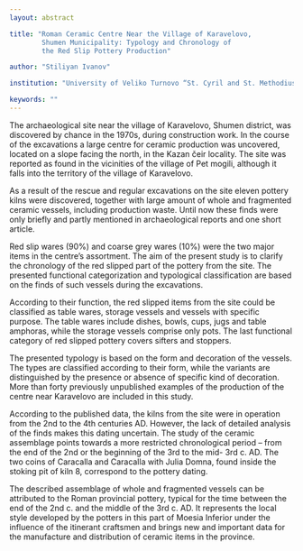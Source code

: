 ```yaml
---
layout: abstract

title: "Roman Ceramic Centre Near the Village of Karavelovo,
        Shumen Municipality: Typology and Chronology of
        the Red Slip Pottery Production"

author: "Stiliyan Ivanov"

institution: "University of Veliko Turnovo “St. Cyril and St. Methodius”"

keywords: ""
---
```


The archaeological site near the village of Karavelovo, Shumen
district, was discovered by chance in the 1970s, during construction
work. In the course of the excavations a large centre for ceramic
production was uncovered, located on a slope facing the north, in the
Kazan čeir locality. The site was reported as found in the vicinities
of the village of Pet mogili, although it falls into the territory of
the village of Karavelovo.

As a result of the rescue and regular excavations on the site eleven
pottery kilns were discovered, together with large amount of whole and
fragmented ceramic vessels, including production waste. Until now
these finds were only briefly and partly mentioned in archaeological
reports and one short article.

Red slip wares (90%) and coarse grey wares (10%) were the two major
items in the centre’s assortment. The aim of the present study is to
clarify the chronology of the red slipped part of the pottery from the
site. The presented functional categorization and typological
classification are based on the finds of such vessels during the
excavations.

According to their function, the red slipped items from the site could
be classified as table wares, storage vessels and vessels with
specific purpose. The table wares include dishes, bowls, cups, jugs
and table amphoras, while the storage vessels comprise only pots. The
last functional category of red slipped pottery covers sifters and
stoppers.

The presented typology is based on the form and decoration of the
vessels. The types are classified according to their form, while the
variants are distinguished by the presence or absence of specific kind
of decoration. More than forty previously unpublished examples of the
production of the centre near Karavelovo are included in this study.

According to the published data, the kilns from the site were in
operation from the 2nd to the 4th centuries AD. However, the lack of
detailed analysis of the finds makes this dating uncertain. The study
of the ceramic assemblage points towards a more restricted
chronological period – from the end of the 2nd or the beginning of the
3rd to the mid- 3rd c. AD. The two coins of Caracalla and Caracalla
with Julia Domna, found inside the stoking pit of kiln 8, correspond
to the pottery dating.

The described assemblage of whole and fragmented vessels can be
attributed to the Roman provincial pottery, typical for the time
between the end of the 2nd c. and the middle of the 3rd c. AD. It
represents the local style developed by the potters in this part of
Moesia Inferior under the influence of the itinerant craftsmen and
brings new and important data for the manufacture and distribution of
ceramic items in the province.
